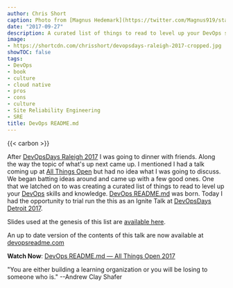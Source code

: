 ```yaml
---
author: Chris Short
caption: Photo from [Magnus Hedemark](https://twitter.com/Magnus919/status/1453161676841357326)
date: "2017-09-27"
description: A curated list of things to read to level up your DevOps skills and knowledge.
image:
- https://shortcdn.com/chrisshort/devopsdays-raleigh-2017-cropped.jpg
showTOC: false
tags:
- DevOps
- book
- culture
- cloud native
- pros
- cons
- culture
- Site Reliability Engineering
- SRE
title: DevOps README.md
---
```


{{< carbon >}}

After [DevOpsDays Raleigh 2017](https://www.devopsdays.org/events/2017-raleigh/welcome/) I was going to dinner with friends. Along the way the topic of what's up next came up. I mentioned I had a talk coming up at [All Things Open](https://allthingsopen.org/) but had no idea what I was going to discuss. We began batting ideas around and came up with a few good ones. One that we latched on to was creating a curated list of things to read to level up your [DevOps](https://devopsish.com) skills and knowledge. [DevOps README.md](https://devopsreadme.com/) was born. Today I had the opportunity to trial run the this as an Ignite Talk at [DevOpsDays Detroit 2017](https://www.devopsdays.org/events/2017-detroit/welcome/).

Slides used at the genesis of this list are [available here](https://shortcdn.com/chrisshort/pdf/DevOps%20README.md.pdf).

An up to date version of the contents of this talk are now available at [devopsreadme.com](https://devopsreadme.com)

**Watch Now**: [DevOps README.md — All Things Open 2017](/video/devops_readme_md-ato-2017/)

"You are either building a learning organization or you will be losing to someone who is." --Andrew Clay Shafer


